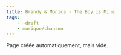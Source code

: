 ```yaml
---
title: Brandy & Monica - The Boy is Mine
tags:
    - -draft
    - musique/chanson
---
```


Page créée automatiquement, mais vide.
